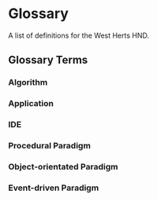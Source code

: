 # Glossary
A list of definitions for the West Herts HND.
## Glossary Terms
### Algorithm
### Application
### IDE
### Procedural Paradigm
### Object-orientated Paradigm
### Event-driven Paradigm

